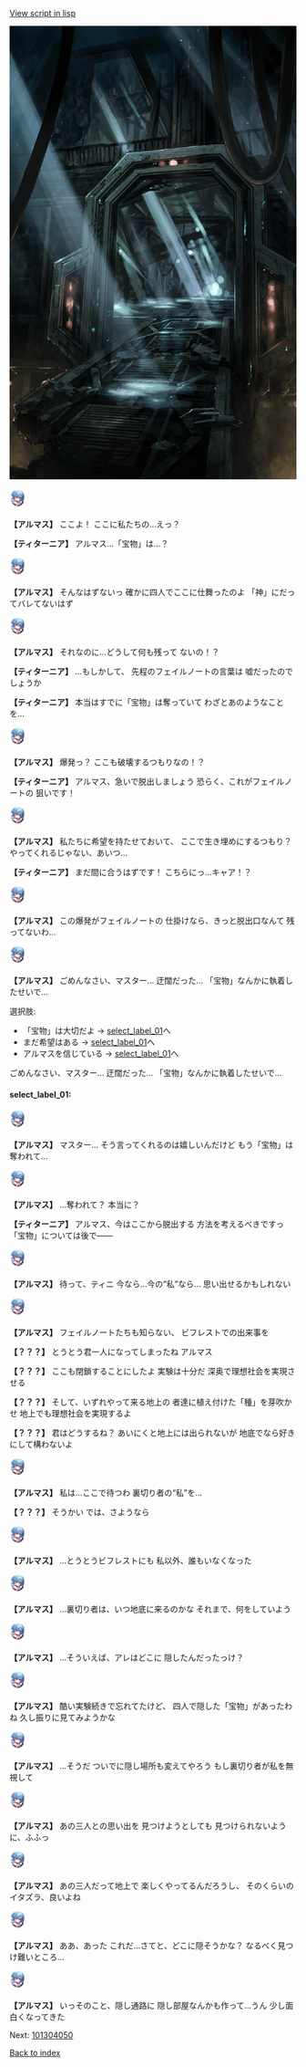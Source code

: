 [View script in lisp](../scripts/101304043.txt)

![bifrost.png](../images/backgrounds/bifrost.png)

<img src="../images/units/3103811.png" alt="3103811.png" height="34"/>

**【アルマス】**
ここよ！
ここに私たちの…えっ？

**【ティターニア】**
アルマス…「宝物」は…？

<img src="../images/units/3103811.png" alt="3103811.png" height="34"/>

**【アルマス】**
そんなはずないっ
確かに四人でここに仕舞ったのよ
「神」にだってバレてないはず

<img src="../images/units/3103811.png" alt="3103811.png" height="34"/>

**【アルマス】**
それなのに…どうして何も残って
ないの！？

**【ティターニア】**
…もしかして、
先程のフェイルノートの言葉は
嘘だったのでしょうか

**【ティターニア】**
本当はすでに「宝物」は奪っていて
わざとあのようなことを…

<img src="../images/units/3103811.png" alt="3103811.png" height="34"/>

**【アルマス】**
爆発っ？
ここも破壊するつもりなの！？

**【ティターニア】**
アルマス、急いで脱出しましょう
恐らく、これがフェイルノートの
狙いです！

<img src="../images/units/3103811.png" alt="3103811.png" height="34"/>

**【アルマス】**
私たちに希望を持たせておいて、
ここで生き埋めにするつもり？
やってくれるじゃない、あいつ…

**【ティターニア】**
まだ間に合うはずです！
こちらにっ…キャア！？

<img src="../images/units/3103811.png" alt="3103811.png" height="34"/>

**【アルマス】**
この爆発がフェイルノートの
仕掛けなら、きっと脱出口なんて
残ってないわ…

<img src="../images/units/3103811.png" alt="3103811.png" height="34"/>

**【アルマス】**
ごめんなさい、マスター…
迂闊だった…
「宝物」なんかに執着したせいで…

選択肢:
- 「宝物」は大切だよ → [select_label_01](#select_label_01)へ
- まだ希望はある → [select_label_01](#select_label_01)へ
- アルマスを信じている → [select_label_01](#select_label_01)へ

ごめんなさい、マスター…
迂闊だった…
「宝物」なんかに執着したせいで…

#### select_label_01:

<img src="../images/units/3103811.png" alt="3103811.png" height="34"/>

**【アルマス】**
マスター…
そう言ってくれるのは嬉しいんだけど
もう「宝物」は奪われて…

<img src="../images/units/3103811.png" alt="3103811.png" height="34"/>

**【アルマス】**
…奪われて？
本当に？

**【ティターニア】**
アルマス、今はここから脱出する
方法を考えるべきですっ
「宝物」については後で――

<img src="../images/units/3103811.png" alt="3103811.png" height="34"/>

**【アルマス】**
待って、ティニ
今なら…今の“私”なら…
思い出せるかもしれない

<img src="../images/units/3103811.png" alt="3103811.png" height="34"/>

**【アルマス】**
フェイルノートたちも知らない、
ビフレストでの出来事を

**【？？？】**
とうとう君一人になってしまったね
アルマス

**【？？？】**
ここも閉鎖することにしたよ
実験は十分だ
深奥で理想社会を実現させる

**【？？？】**
そして、いずれやって来る地上の
者達に植え付けた「種」を芽吹かせ
地上でも理想社会を実現するよ

**【？？？】**
君はどうするね？
あいにくと地上には出られないが
地底でなら好きにして構わないよ

<img src="../images/units/3103811.png" alt="3103811.png" height="34"/>

**【アルマス】**
私は…ここで待つわ
裏切り者の“私”を…

**【？？？】**
そうかい
では、さようなら

<img src="../images/units/3103811.png" alt="3103811.png" height="34"/>

**【アルマス】**
…とうとうビフレストにも
私以外、誰もいなくなった

<img src="../images/units/3103811.png" alt="3103811.png" height="34"/>

**【アルマス】**
…裏切り者は、いつ地底に来るのかな
それまで、何をしていよう

<img src="../images/units/3103811.png" alt="3103811.png" height="34"/>

**【アルマス】**
…そういえば、アレはどこに
隠したんだったっけ？

<img src="../images/units/3103811.png" alt="3103811.png" height="34"/>

**【アルマス】**
酷い実験続きで忘れてたけど、
四人で隠した「宝物」があったわね
久し振りに見てみようかな

<img src="../images/units/3103811.png" alt="3103811.png" height="34"/>

**【アルマス】**
…そうだ
ついでに隠し場所も変えてやろう
もし裏切り者が私を無視して

<img src="../images/units/3103811.png" alt="3103811.png" height="34"/>

**【アルマス】**
あの三人との思い出を
見つけようとしても
見つけられないように、ふふっ

<img src="../images/units/3103811.png" alt="3103811.png" height="34"/>

**【アルマス】**
あの三人だって地上で
楽しくやってるんだろうし、
そのくらいのイタズラ、良いよね

<img src="../images/units/3103811.png" alt="3103811.png" height="34"/>

**【アルマス】**
ああ、あった
これだ…さてと、どこに隠そうかな？
なるべく見つけ難いところ…

<img src="../images/units/3103811.png" alt="3103811.png" height="34"/>

**【アルマス】**
いっそのこと、隠し通路に
隠し部屋なんかも作って…うん
少し面白くなってきた

Next: [101304050](101304050.md)

[Back to index](index.md)
